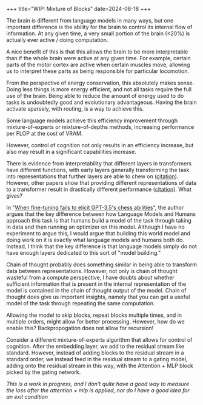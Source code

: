 +++
title="WIP: Mixture of Blocks"
date=2024-08-18
+++

The brain is different from language models in many ways, but one important difference is the ability for the brain to control its internal flow of information. At any given time, a very small portion of the brain (<20%) is actually ever active / doing computation. 

A nice benefit of this is that this allows the brain to be more interpretable than if the whole brain were active at any given time. For example, certain parts of the motor cortex are active when certain muscles move, allowing us to interpret these parts as being responsible for particular locomotion. 

From the perspective of energy conservation, this absolutely makes sense. Doing less things is more energy efficient, and not all tasks require the full use of the brain. Being able to reduce the amount of energy used to do tasks is undoubtedly good and evolutionary advantageous. Having the brain activate sparsely, with routing, is a way to achieve this. 

Some language models achieve this efficiency improvement through mixture-of-experts or mixture-of-depths methods, increasing performance per FLOP at the cost of VRAM. 

However, control of cognition not only results in an efficiency increase, but also may result in a significant capabilities increase. 

There is evidence from interpretability that different layers in transformers have different functions, with early layers generally transforming the task into representations that further layers are able to chew on ([citation](https://openreview.net/pdf?id=oFC2LAqS6Z)).  However, other papers show that providing different representations of data to a transformer result in drastically different performance ([citation](https://www.alignmentforum.org/posts/4KLHJY9sPE7q8HK8N/fine-tuning-is-not-sufficient-for-capability-elicitation)). What gives?

In "[When fine-tuning fails to elicit GPT-3.5's chess abilities](https://www.alignmentforum.org/posts/4KLHJY9sPE7q8HK8N/when-fine-tuning-fails-to-elicit-gpt-3-5-s-chess-abilities)", the author argues that the key difference between how Language Models and Humans approach this task is that humans build a model of the task through taking in data and then running an optimizer on this model. Although I have no experiment to argue this, I would argue that building this world model and doing work on it is exactly what language models and humans both do. Instead, I think that the key difference is that language models simply do not have enough layers dedicated to this sort of "model building."

Chain of thought probably does something similar in being able to transform data between representations. However, not only is chain of thought wasteful from a compute perspective, I have doubts about whether sufficient information that is present in the internal representation of the model is contained in the chain of thought output of the model. Chain of thought does give us important insights, namely that you can get a useful model of the task through repeating the same computation.

Allowing the model to skip blocks, repeat blocks multiple times, and in multiple orders, might allow for better processing. However, how do we enable this? Backpropogation does not allow for recursion!

Consider a different mixture-of-experts algorithm that allows for control of cognition. After the embedding layer, we add to the residual stream like standard. However, instead of adding blocks to the residual stream in a standard order, we instead feed in the residual stream to a gating model, adding onto the residual stream in this way, with the Attention + MLP block picked by the gating network.

*This is a work in progress, and I don't quite have a good way to measure the loss after the attention + mlp is applied, nor do I have a good idea for an exit condition*


